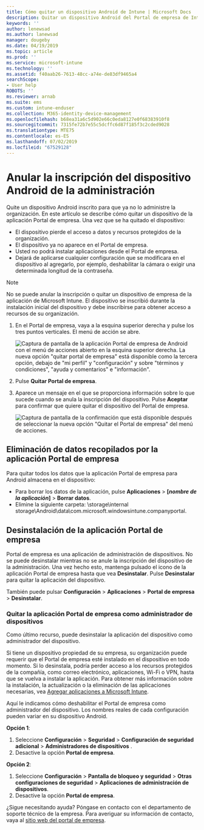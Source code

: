 ```yaml
---
title: Cómo quitar un dispositivo Android de Intune | Microsoft Docs
description: Quitar un dispositivo Android del Portal de empresa de Intune
keywords: ''
author: lenewsad
ms.author: lanewsad
manager: dougeby
ms.date: 04/19/2019
ms.topic: article
ms.prod: ''
ms.service: microsoft-intune
ms.technology: ''
ms.assetid: f40aab26-7613-48cc-a74e-de83df9465a4
searchScope:
- User help
ROBOTS: ''
ms.reviewer: arnab
ms.suite: ems
ms.custom: intune-enduser
ms.collection: M365-identity-device-management
ms.openlocfilehash: b68ea31a6c5d902e66c0eda8127e0f68383910f8
ms.sourcegitcommit: 7315fe72b7e55c5dcffc6d87f185f3c2cded9028
ms.translationtype: MTE75
ms.contentlocale: es-ES
ms.lasthandoff: 07/02/2019
ms.locfileid: "67529128"
---
```

# <a name="unenroll-your-android-device-from-management"></a>Anular la inscripción del dispositivo Android de la administración  

Quite un dispositivo Android inscrito para que ya no lo administre la organización. En este artículo se describe cómo quitar un dispositivo de la aplicación Portal de empresa. Una vez que se ha quitado el dispositivo:  

* El dispositivo pierde el acceso a datos y recursos protegidos de la organización.
* El dispositivo ya no aparece en el Portal de empresa.
* Usted no podrá instalar aplicaciones desde el Portal de empresa.
* Dejará de aplicarse cualquier configuración que se modificara en el dispositivo al agregarlo, por ejemplo, deshabilitar la cámara o exigir una determinada longitud de la contraseña.  

> [!NOTE]
> No se puede anular la inscripción o quitar un dispositivo de empresa de la aplicación de Microsoft Intune. El dispositivo se inscribió durante la instalación inicial del dispositivo y debe inscribirse para obtener acceso a recursos de su organización.  

1. En el Portal de empresa, vaya a la esquina superior derecha y pulse los tres puntos verticales. El menú de acción se abre.

   ![Captura de pantalla de la aplicación Portal de empresa de Android con el menú de acciones abierto en la esquina superior derecha. La nueva opción "quitar portal de empresa" está disponible como la tercera opción, debajo de "mi perfil" y "configuración" y sobre "términos y condiciones", "ayuda y comentarios" e "información".](./media/android_remove_cp_menu_action_after_1705.png)

2. Pulse **Quitar Portal de empresa**.  

3. Aparece un mensaje en el que se proporciona información sobre lo que sucede cuando se anula la inscripción del dispositivo. Pulse **Aceptar** para confirmar que quiere quitar el dispositivo del Portal de empresa.

   ![Captura de pantalla de la confirmación que está disponible después de seleccionar la nueva opción "Quitar el Portal de empresa" del menú de acciones.](./media/android_remove_cp_menu_confirmation_after_1705.png)

## <a name="remove-data-collected-by-the-company-portal-app"></a>Eliminación de datos recopilados por la aplicación Portal de empresa  

Para quitar todos los datos que la aplicación Portal de empresa para Android almacena en el dispositivo:

- Para borrar los datos de la aplicación, pulse **Aplicaciones** > **[*nombre de la aplicación*]**  > **Borrar datos**.
- Elimine la siguiente carpeta: \storage\internal storage\Android\data\com.microsoft.windowsintune.companyportal.

## <a name="uninstall-the-company-portal-app"></a>Desinstalación de la aplicación Portal de empresa  
Portal de empresa es una aplicación de administración de dispositivos. No se puede desinstalar mientras no se anule la inscripción del dispositivo de la administración. Una vez hecho esto, mantenga pulsado el icono de la aplicación Portal de empresa hasta que vea **Desinstalar**. Pulse **Desinstalar** para quitar la aplicación del dispositivo.  

También puede pulsar **Configuración** > **Aplicaciones** > **Portal de empresa** > **Desinstalar**.  

### <a name="remove-the-company-portal-app-as-a-device-administrator"></a>Quitar la aplicación Portal de empresa como administrador de dispositivos  
Como último recurso, puede desinstalar la aplicación del dispositivo como administrador del dispositivo.  

Si tiene un dispositivo propiedad de su empresa, su organización puede requerir que el Portal de empresa esté instalado en el dispositivo en todo momento. Si lo desinstala, podría perder acceso a los recursos protegidos de la compañía, como correo electrónico, aplicaciones, Wi-Fi o VPN, hasta que se vuelva a instalar la aplicación. Para obtener más información sobre la instalación, la actualización o la eliminación de las aplicaciones necesarias, vea [Agregar aplicaciones a Microsoft Intune](https://docs.microsoft.com/intune/apps-add#apps-that-are-added-automatically-by-intune).  

Aquí le indicamos cómo deshabilitar el Portal de empresa como administrador del dispositivo. Los nombres reales de cada configuración pueden variar en su dispositivo Android.  

**Opción 1**:  
1. Seleccione **Configuración** > **Seguridad** > **Configuración de seguridad adicional** > **Administradores de dispositivos** .  
2. Desactive la opción **Portal de empresa**.  

**Opción 2**:  
1. Seleccione **Configuración** > **Pantalla de bloqueo y seguridad** > **Otras configuraciones de seguridad** > **Aplicaciones de administración de dispositivos**.  
2. Desactive la opción **Portal de empresa**.    

¿Sigue necesitando ayuda? Póngase en contacto con el departamento de soporte técnico de la empresa. Para averiguar su información de contacto, vaya al [sitio web del portal de empresa](https://go.microsoft.com/fwlink/?linkid=2010980).
